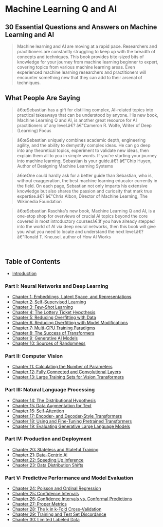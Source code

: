 # Machine Learning Q and AI

## 30 Essential Questions and Answers on Machine Learning and AI

> Machine learning and AI are moving at a rapid pace. Researchers and
> practitioners are constantly struggling to keep up with the breadth of
> concepts and techniques. This book provides bite-sized bits of
> knowledge for your journey from machine learning beginner to expert,
> covering topics from various machine learning areas. Even experienced
> machine learning researchers and practitioners will encounter
> something new that they can add to their arsenal of techniques.



## What People Are Saying

> â€œSebastian has a gift for distilling complex, AI-related topics into
> practical takeaways that can be understood by anyone. His new book,
> Machine Learning Q and AI, is another great resource for AI
> practitioners of any level.â€? â€"Cameron R. Wolfe, Writer of Deep
> (Learning) Focus

> â€œSebastian uniquely combines academic depth, engineering agility,
> and the ability to demystify complex ideas. He can go deep into any
> theoretical topics, experiment to validate new ideas, then explain
> them all to you in simple words. If you're starting your journey
> into machine learning, Sebastian is your guide.â€? â€"Chip Huyen,
> Author of Designing Machine Learning Systems

> â€œOne could hardly ask for a better guide than Sebastian, who is,
> without exaggeration, the best machine learning educator currently in
> the field. On each page, Sebastian not only imparts his extensive
> knowledge but also shares the passion and curiosity that mark true
> expertise.â€? â€"Chris Albon, Director of Machine Learning, The
> Wikimedia Foundation

> â€œSebastian Raschka's new book, Machine Learning Q and AI, is a
> one-stop shop for overviews of crucial AI topics beyond the core
> covered in most introductory coursesâ€¦If you have already stepped
> into the world of AI via deep neural networks, then this book will
> give you what you need to locate and understand the next level.â€?
> â€"Ronald T. Kneusel, author of How AI Works

 

## Table of Contents

- [Introduction](./_books_ml-q-and-ai-chapters_introduction.md)

### Part I: Neural Networks and Deep Learning

- [Chapter 1: Embeddings, Latent Space, and Representations](./_books_ml-q-and-ai-chapters_ch01)
- [Chapter 2: Self-Supervised Learning](./_books_ml-q-and-ai-chapters_ch02)
- [Chapter 3: Few-Shot Learning](./_books_ml-q-and-ai-chapters_ch03)
- [Chapter 4: The Lottery Ticket  Hypothesis](./_books_ml-q-and-ai-chapters_ch04)
- [Chapter 5: Reducing Overfitting with Data](./_books_ml-q-and-ai-chapters_ch05)
- [Chapter 6: Reducing Overfitting with Model Modifications](./_books_ml-q-and-ai-chapters_ch06)
- [Chapter 7: Multi-GPU Training Paradigms](./_books_ml-q-and-ai-chapters_ch07)
- [Chapter 8: The Success of Transformers](./_books_ml-q-and-ai-chapters_ch08)
- [Chapter 9: Generative AI Models](./_books_ml-q-and-ai-chapters_ch09)
- [Chapter 10: Sources of Randomness](./_books_ml-q-and-ai-chapters_ch10)

### Part II: Computer Vision

- [Chapter 11: Calculating the Number of Parameters](./_books_ml-q-and-ai-chapters_ch11)
- [Chapter 12: Fully Connected and Convolutional Layers](./_books_ml-q-and-ai-chapters_ch12)
- [Chapter 13: Large Training Sets for Vision Transformers](./_books_ml-q-and-ai-chapters_ch13)

### Part III: Natural Language Processing

- [Chapter 14: The Distributional Hypothesis](./_books_ml-q-and-ai-chapters_ch14)
- [Chapter 15: Data Augmentation for Text](./_books_ml-q-and-ai-chapters_ch15)
- [Chapter 16: Self-Attention](./_books_ml-q-and-ai-chapters_ch16)
- [Chapter 17: Encoder- and Decoder-Style Transformers](./_books_ml-q-and-ai-chapters_ch17)
- [Chapter 18: Using and Fine-Tuning Pretrained Transformers](./_books_ml-q-and-ai-chapters_ch18)
- [Chapter 19: Evaluating Generative Large Language Models](./_books_ml-q-and-ai-chapters_ch19)

### Part IV: Production and Deployment

- [Chapter 20: Stateless and Stateful Training](./_books_ml-q-and-ai-chapters_ch20)
- [Chapter 21: Data-Centric AI](./_books_ml-q-and-ai-chapters_ch21)
- [Chapter 22: Speeding Up Inference](./_books_ml-q-and-ai-chapters_ch22)
- [Chapter 23: Data Distribution Shifts](./_books_ml-q-and-ai-chapters_ch23)

### Part V: Predictive Performance and Model Evaluation

- [Chapter 24: Poisson and Ordinal Regression](./_books_ml-q-and-ai-chapters_ch24)
- [Chapter 25: Confidence Intervals](./_books_ml-q-and-ai-chapters_ch25)
- [Chapter 26: Confidence Intervals vs. Conformal Predictions](./_books_ml-q-and-ai-chapters_ch26)
- [Chapter 27: Proper Metrics](./_books_ml-q-and-ai-chapters_ch27)
- [Chapter 28: The k in k-Fold Cross-Validation](./_books_ml-q-and-ai-chapters_ch28)
- [Chapter 29: Training and Test Set Discordance](./_books_ml-q-and-ai-chapters_ch29)
- [Chapter 30: Limited Labeled Data](./_books_ml-q-and-ai-chapters_ch30)


